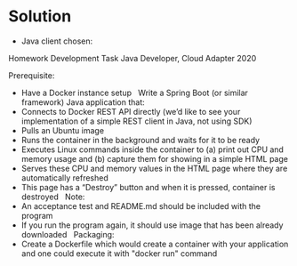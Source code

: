 # Solution

- Java client chosen: 


Homework Development Task
Java Developer, Cloud Adapter
2020
 

Prerequisite:
- Have a Docker instance setup
 
Write a Spring Boot (or similar framework) Java application that:
- Connects to Docker REST API directly (we’d like to see your implementation of a simple REST client in Java, not using SDK)
- Pulls an Ubuntu image
- Runs the container in the background and waits for it to be ready
- Executes Linux commands inside the container to (a) 
print out CPU and memory usage and (b) 
capture them for showing in a simple HTML page
- Serves these CPU and memory values in the HTML page where they are automatically refreshed
- This page has a “Destroy” button and when it is pressed, container is destroyed
 
Note:
- An acceptance test and README.md should be included with the program
- If you run the program again, it should use image that has been already downloaded
 
Packaging:
- Create a Dockerfile which would create a container with your application and one could execute it with "docker run" command